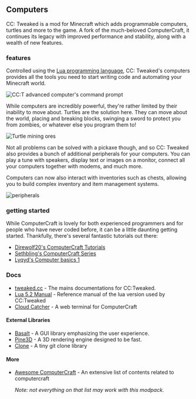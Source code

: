 ## Computers
CC: Tweaked is a mod for Minecraft which adds programmable computers, turtles and more to the game. A fork of the
much-beloved ComputerCraft, it continues its legacy with improved performance and stability, along with a wealth of new
features.

### features
Controlled using the [Lua programming language](https://www.lua.org/), CC: Tweaked's computers provides all the tools you need to start writing
code and automating your Minecraft world.

![CC:T advanced computer's command prompt](https://tweaked.cc/basic-terminal-45a33440.png)

While computers are incredibly powerful, they're rather limited by their inability to move about. Turtles are the
solution here. They can move about the world, placing and breaking blocks, swinging a sword to protect you from zombies,
or whatever else you program them to!

![Turtle mining ores](https://tweaked.cc/turtle-1b1e3370.png)

Not all problems can be solved with a pickaxe though, and so CC: Tweaked also provides a bunch of additional peripherals
for your computers. You can play a tune with speakers, display text or images on a monitor, connect all your computers
together with modems, and much more.

Computers can now also interact with inventories such as chests, allowing you to build complex inventory and item
management systems.

![peripherals](https://tweaked.cc/peripherals-d5df11cc.png)

### getting started

While ComputerCraft is lovely for both experienced programmers and for people who have never coded before, it can be a
little daunting getting started. Thankfully, there's several fantastic tutorials out there:

- [Direwolf20's ComputerCraft Tutorials](https://www.youtube.com/watch?v=wrUHUhfCY5A)
- [Sethbling's ComputerCraft Series](https://www.youtube.com/watch?v=DSsx4VSe-Uk)
- [Lyqyd's Computer basics 1](https://ccf.squiddev.cc/forums2/index.php?/topic/15033-computer-basics-i/)

### Docs

- [tweaked.cc](https://tweaked.cc/) - The mains documentations for CC:Tweaked.
- [Lua 5.2 Manual](https://www.lua.org/manual/5.2/) - Reference manual of the lua version used by CC:Tweaked
- [Cloud Catcher](https://github.com/SquidDev-CC/cloud-catcher?tab=readme-ov-file) - A web terminal for ComputerCraft

#### External Libraries

- [Basalt](https://basalt.madefor.cc/) - A GUI library emphasizing the user experience.
- [Pine3D](https://github.com/Xella37/Pine3D) - A 3D rendering engine designed to be fast.
- [Clone](https://gist.github.com/SquidDev/e0f82765bfdefd48b0b15a5c06c0603b) - A tiny git clone library

#### More

- [Awesome ComputerCraft](https://github.com/tomodachi94/awesome-computercraft?tab=readme-ov-file#awesome-computercraft-)
\- An extensive list of contents related to computercraft
    
    _Note: not everything on that list may work with this modpack._